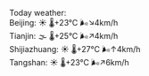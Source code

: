Today weather:  
Beijing: ☀️   🌡️+23°C 🌬️↘4km/h  
Tianjin: 🌫  🌡️+25°C 🌬️↗4km/h  
Shijiazhuang: ☀️   🌡️+27°C 🌬️↑4km/h  
Tangshan: ☀️   🌡️+23°C 🌬️↗6km/h  
